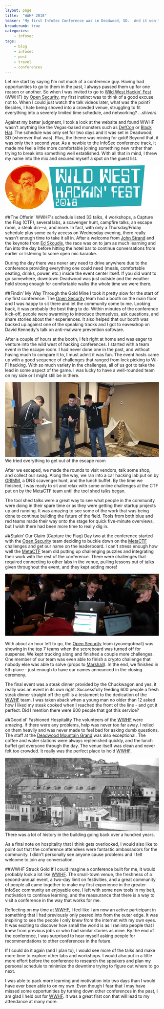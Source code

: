 ```yaml
---
layout: page
title:  "WWHF 2018"
teaser: "My first InfoSec Conference was in Deadwood, SD.  And it won't be my last."
breadcrumb: true
categories:
    - infosec
tags:
    - blog
    - infosec
    - post
    - travel
    - conferences
---
```


Let me start by saying I'm not much of a conference guy.  Having had opportunities to go to them in the past, I always passed them up for one reason or another.  So when I was invited to go to [Wild West Hackin' Fest](https://www.wildwesthackinfest.com/) (WWHF)  by [Open Security](https://www.opensecurity.io), my first instinct was to think of a good excuse not to.  When I could just watch the talk videos later, what was the point?  Besides, I hate being shoved into a crowded venue, struggling to fit everything into a severely limited time schedule, and networking? ...*shivers*.

Against my better judgment, I took a look at the website and found WWHF wasn't anything like the Vegas-based monsters such as [DefCon](https://www.defcon.org/) or [Black Hat](https://www.blackhat.com/).  The schedule was only set for two days and it was set in Deadwood, SD (wherever that was).  Plus, the theme was mining for gold!  Beyond that, it was only their second year.  As a newbie to the InfoSec conference track, it made me feel a little more comfortable joining something new rather than trying to break into something well established.  With all that in mind, I threw my name into the mix and secured myself a spot on the guest list.

![wwhf-logo](/images/wwhf-post/wwhf-logo.png)

##The Offerin'
WWHF's schedule listed 33 talks, 4 workshops, a Capture the Flag (CTF), several labs, a scavenger hunt, campfire talks, an escape room, a steak din—a, and more.  In fact, with only a Thursday/Friday schedule plus some early access on Wednesday evening, there really wasn't enough time to take it all in.  After a welcome from [John Strand](https://twitter.com/strandjs) and the keynote from [Ed Skoudis](https://twitter.com/edskoudis), the race was on to jam as much learning and fun into the day before hitting the hotel bar to continue conversations from earlier or listening to some open mic karaoke.

During the day there was never any need to drive anywhere due to the conference providing everything one could need (meals, comfortable seating, drinks, power, etc.) inside the event center itself.  If you did want to go somewhere, downtown Deadwood was just outside and the weather held strong enough for comfortable walks the whole time we were there.

##Findin’ My Way Through the Gold Mine
I took it pretty slow for the start of my first conference.  The [Open Security](https://twitter.com/_OpenSecurity_) team had a booth on the main floor and I was happy to sit there and let the community come to me.  Looking back, it was probably the best thing to do.  Within minutes of the conference kick-off, people were swarming to introduce themselves, ask questions, and share stories about their experiences.  It also helped that our booth was backed up against one of the speaking tracks and I got to eavesdrop on David Kennedy's talk on anti-malware prevention software.

After a couple of hours at the booth, I felt right at home and was eager to venture into the wild west of hacking conferences.  I started with a team event in the escape room.  I had never done one in the past, and without having much to compare it to, I must admit it was fun.  The event hosts came up with a good sequence of challenges that ranged from lock picking to Wi-Fi hacking.  With so much variety in the challenges, all of us got to take the lead in some aspect of the game.  I was lucky to have a well-rounded team on my side or I might still be in there.

![escape_room-1](/images/wwhf-post/escape_room-1.jpg)
We tried everything to get out of the escape room

After we escaped, we made the rounds to visit vendors, talk some shop, and collect our swag.  Along the way, we ran into a car hacking lab put on by [GRIMM](https://www.grimm-co.com/), a DNS scavenger hunt, and the lunch buffet.  By the time we finished, I was ready to sit and relax with some online challenges at the CTF put on by the [MetaCTF](https://metactf.com/) team until the tool shed talks began.

The tool shed talks were a great way to see what people in the community were doing in their spare time or as they were getting their startup projects up and running.  It was amazing to see some of the work that was being done to continue building the future of the field.  Tools from both blue and red teams made their way onto the stage for quick five-minute overviews, but I wish there had been more time to really dig in.

##Stakin’ Our Claim (Capture the Flag)
Day two at the conference started with the [Open Security](https://twitter.com/_OpenSecurity_) team deciding to buckle down on the [MetaCTF](https://metactf.com/) challenges and get our name on the leaderboard.  I can't stress enough how well the [MetaCTF](https://metactf.com/) team did putting up challenging puzzles and integrating their work with the rest of the conference.  There were challenges that required connecting to other labs in the venue, pulling lessons out of talks given throughout the event, and they kept adding more!

![ctf-1](/images/wwhf-post/ctf-1.jpg)

With about an hour left to go, the [Open Security](https://twitter.com/_OpenSecurity_) team (youvegotmail) was showing in the top 7 teams when the scoreboard was turned off for suspense.  We kept trucking along and finished a couple more challenges.  One member of our team was even able to finish a crypto challenge that nobody else was able to solve (props to [Marshall](https://twitter.com/mc_infosec)).  In the end, we finished in 5th place - just enough to have our names announced in the closing ceremony.

The final event was a steak dinner provided by the Chuckwagon and yes, it really was an event in its own right.  Successfully feeding 600 people a fresh steak dinner straight off the grill is a testament to the dedication of the [WWHF](https://twitter.com/WWHackinFest) team.  I was taken aback when a young man no older than 12 asked how I liked my steak cooked when I reached the front of the line - and got it perfect.  Did I mention there were 600 people that got this service?

##Good ol’ Fashioned Hospitality
The volunteers of the [WWHF](https://twitter.com/WWHackinFest) were amazing.  If there were any problems, help was never too far away.  I relied on them heavily and was never made to feel bad for asking dumb questions.  The staff at the [Deadwood Mountain Grand](https://www.deadwoodmountaingrand.com/) was also exceptional.  The coffee and water stations were always replenished quickly, and the lunch buffet got everyone through the day.  The venue itself was clean and never felt too crowded.  It really was the perfect place to hold [WWHF](https://twitter.com/WWHackinFest).

![slimeplant_old-1](/images/wwhf-post/slimeplant_old-1.jpg)
There was a lot of history in the building going back over a hundred years.

As a final note on hospitality that I think gets overlooked, I would also like to point out that the conference attendees were fantastic ambassadors for the community.  I didn't personally see anyone cause problems and I felt welcome to join any conversation.

##WWHF Struck Gold
If I could imagine a conference built for me, it would probably look a lot like [WWHF](https://twitter.com/WWHackinFest).  The small-town venue, the freshness of a second-annual event, a two-day limit on festivities, and a great community of people all came together to make my first experience in the greater InfoSec community an enjoyable one.  I left with some new tools in my belt, motivation to continue learning, and the reassurance that there is a way to visit a conference in the way that works for me.

Reflecting on my time at [WWHF](https://twitter.com/WWHackinFest), I feel like I am now an active participant in something that I had previously only peered into from the outer edge.  It was inspiring to see the people I only knew from the internet with my own eyes.  It was exciting to discover how small the world is as I ran into people that I knew from previous jobs or who had similar stories as mine.  By the end of the conference, I was surprised to hear myself asking people for recommendations to other conferences in the future.

If I could do it again (and I plan to), I would see more of the talks and make more time to explore other labs and workshops.  I would also put in a little more effort before the conference to research the speakers and plan my personal schedule to minimize the downtime trying to figure out where to go next.

I was able to pack more learning and motivation into two days than I would have ever been able to on my own.  Even though I fear that I may have missed some opportunities by turning down other conferences in the past, I am glad I held out for [WWHF](https://twitter.com/WWHackinFest).  It was a great first con that will lead to my attendance at many more.
